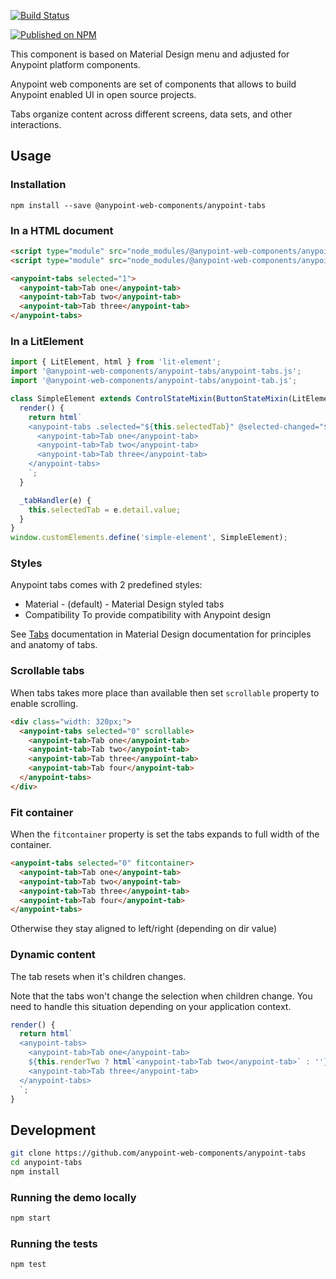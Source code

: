 [![Build Status](https://travis-ci.org/anypoint-web-components/anypoint-tabs.svg?branch=master)](https://travis-ci.org/anypoint-web-components/anypoint-tabs)

[![Published on NPM](https://img.shields.io/npm/v/@anypoint-web-components/anypoint-tabs.svg)](https://www.npmjs.com/package/@anypoint-web-components/anypoint-tabs)

This component is based on Material Design menu and adjusted for Anypoint platform components.

Anypoint web components are set of components that allows to build Anypoint enabled UI in open source projects.

Tabs organize content across different screens, data sets, and other interactions.

## Usage

### Installation
```
npm install --save @anypoint-web-components/anypoint-tabs
```

### In a HTML document

```html
<script type="module" src="node_modules/@anypoint-web-components/anypoint-tabs/anypoint-tabs.js"></script>
<script type="module" src="node_modules/@anypoint-web-components/anypoint-tabs/anypoint-tab.js"></script>

<anypoint-tabs selected="1">
  <anypoint-tab>Tab one</anypoint-tab>
  <anypoint-tab>Tab two</anypoint-tab>
  <anypoint-tab>Tab three</anypoint-tab>
</anypoint-tabs>
```

### In a LitElement

```js
import { LitElement, html } from 'lit-element';
import '@anypoint-web-components/anypoint-tabs/anypoint-tabs.js';
import '@anypoint-web-components/anypoint-tabs/anypoint-tab.js';

class SimpleElement extends ControlStateMixin(ButtonStateMixin(LitElement)) {
  render() {
    return html`
    <anypoint-tabs .selected="${this.selectedTab}" @selected-changed="${this._tabHandler}">
      <anypoint-tab>Tab one</anypoint-tab>
      <anypoint-tab>Tab two</anypoint-tab>
      <anypoint-tab>Tab three</anypoint-tab>
    </anypoint-tabs>
    `;
  }

  _tabHandler(e) {
    this.selectedTab = e.detail.value;
  }
}
window.customElements.define('simple-element', SimpleElement);
```

### Styles

Anypoint tabs comes with 2 predefined styles:

-   Material - (default) - Material Design styled tabs
-   Compatibility To provide compatibility with Anypoint design

See [Tabs](https://material.io/components/tabs/) documentation in Material Design documentation for principles and anatomy of tabs.


### Scrollable tabs

When tabs takes more place than available then set `scrollable` property to enable scrolling.

```html
<div class="width: 320px;">
  <anypoint-tabs selected="0" scrollable>
    <anypoint-tab>Tab one</anypoint-tab>
    <anypoint-tab>Tab two</anypoint-tab>
    <anypoint-tab>Tab three</anypoint-tab>
    <anypoint-tab>Tab four</anypoint-tab>
  </anypoint-tabs>
</div>
```

### Fit container

When the `fitcontainer` property is set the tabs expands to full width of the container.

```html
<anypoint-tabs selected="0" fitcontainer>
  <anypoint-tab>Tab one</anypoint-tab>
  <anypoint-tab>Tab two</anypoint-tab>
  <anypoint-tab>Tab three</anypoint-tab>
  <anypoint-tab>Tab four</anypoint-tab>
</anypoint-tabs>
```

Otherwise they stay aligned to left/right (depending on dir value)

### Dynamic content

The tab resets when it's children changes.

Note that the tabs won't change the selection when children change. You need to handle this
situation depending on your application context.

```js
render() {
  return html`
  <anypoint-tabs>
    <anypoint-tab>Tab one</anypoint-tab>
    ${this.renderTwo ? html`<anypoint-tab>Tab two</anypoint-tab>` : ''}
    <anypoint-tab>Tab three</anypoint-tab>
  </anypoint-tabs>
  `;
}
```


## Development

```sh
git clone https://github.com/anypoint-web-components/anypoint-tabs
cd anypoint-tabs
npm install
```

### Running the demo locally

```sh
npm start
```

### Running the tests
```sh
npm test
```
